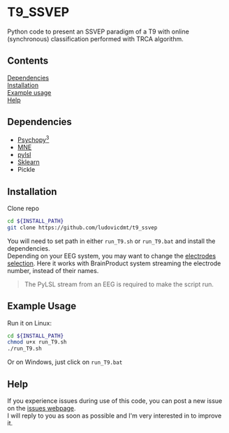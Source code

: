 T9_SSVEP
====

Python code to present an SSVEP paradigm of a T9 with online (synchronous) classification performed with TRCA algorithm.


## Contents
[Dependencies](#dependencies)  
[Installation](#installation)  
[Example usage](#example-usage)  
[Help](#help)

## Dependencies

* [Psychopy<sup>3</sup>](https://www.psychopy.org/download.html)
* [MNE](https://mne.tools/stable/install/mne_python.html)
* [pylsl](https://github.com/chkothe/pylsl)
* [Sklearn](https://scikit-learn.org/stable/install.html)
* Pickle 

## Installation
Clone repo
```bash
cd ${INSTALL_PATH}
git clone https://github.com/ludovicdmt/t9_ssvep
```
You will need to set path in either `run_T9.sh` or `run_T9.bat` and install the dependencies.  
Depending on your EEG system, you may want to change the [electrodes selection](https://github.com/ludovicdmt/t9_ssvep/blob/main/classification/online_T9.py#L387). Here it works with BrainProduct system streaming the electrode number, instead of their names. 

> The PyLSL stream from an EEG is required to make the script run.  
## Example Usage
Run it on Linux:
```bash
cd ${INSTALL_PATH}
chmod u+x run_T9.sh
./run_T9.sh
```
Or on Windows, just click on `run_T9.bat`

## Help

If you experience issues during  use of this code, you can post a new issue on the [issues webpage](https://github.com/ludovicdmt/t9_ssvep/issues).  
I will reply to you as soon as possible and I'm very interested in to improve it.